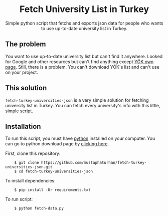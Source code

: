 <div align="center">
<h1>Fetch University List in Turkey</h1>
<p>Simple python script that fetchs and exports json data for people who wants to use up-to-date university list in Turkey.</p>
</div>

## The problem

You want to use up-to-date university list but can't find it anywhere. Looked
for Google and other resources but can't find anything except [YÖK own page](https://www.yok.gov.tr/universiteler/universitelerimiz).
Still, there is a problem. You can't download YÖK's list and can't use on your project.

## This solution

`fetch-turkey-universities-json` is a very simple solution for fetching
university list in Turkey. You can fetch every university's info with
this little, simple script.

## Installation

To run this script, you must have [python](https://www.python.org/) installed on your computer.
You can go to python download page by [clicking here](https://www.python.org/downloads/).

First, clone this repository:

```
    $ git clone https://github.com/mustaphaturhan/fetch-turkey-universities-json.git
    $ cd fetch-turkey-universities-json
```

To install dependencies:

```
    $ pip install -Ur requirements.txt
```

To run script:

```
    $ python fetch-data.py
```
